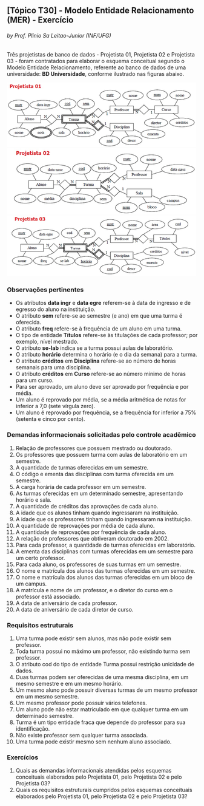 ## [Tópico T30] - Modelo Entidade Relacionamento (MER) - Exercício
###### *by Prof. Plinio Sa Leitao-Junior (INF/UFG)*

Três projetistas de banco de dados - Projetista 01, Projetista 02 e Projetista 03 - foram contratados para elaborar o esquema conceitual segundo o Modelo Entidade Relacionamento, referente ao banco de dados de uma universidade: **BD Universidade**, conforme ilustrado nas figuras abaixo.

<img src="../media/fig-der-universidade-01.jpg" width="500">

<img src="../media/fig-der-universidade-02.jpg" width="500">

<img src="../media/fig-der-universidade-03.jpg" width="500">

### Observações pertinentes

- Os atributos **data ingr** e **data egre** referem-se à data de ingresso e de egresso do aluno na instituição.
- O atributo **sem** refere-se ao semestre (e ano) em que uma turma é oferecida.
- O atributo **freq** refere-se à frequência de um aluno em uma turma.
- O tipo de entidade **Títulos** refere-se às titulações de cada professor; por exemplo, nível mestrado.
- O atributo **se-lab** indica se a turma possui aulas de laboratório.
- O atributo **horário** determina o horário (e o dia da semana) para a turma.
- O atributo **créditos** em **Disciplina** refere-se ao número de horas semanais para uma disciplina.
- O atributo **créditos** em **Curso** refere-se ao número mínimo de horas para um curso.
- Para ser aprovado, um aluno deve ser aprovado por frequência e por média.
- Um aluno é reprovado por média, se a média aritmética de notas for inferior a 7,0 (sete vírgula zero).
- Um aluno é reprovado por frequência, se a frequência for inferior a 75% (setenta e cinco por cento).

### Demandas informacionais solicitadas pelo controle acadêmico 

1. Relação de professores que possuem mestrado ou doutorado.
1. Os professores que possuem turma com aulas de laboratório em um semestre.
1. A quantidade de turmas oferecidas em um semestre.
1. O código e ementa das disciplinas com turma oferecida em um semestre.
1. A carga horária de cada professor em um semestre.
1. As turmas oferecidas em um determinado semestre, apresentando horário e sala.
1. A quantidade de créditos das aprovações de cada aluno.
1. A idade que os alunos tinham quando ingressaram na instituição.
1. A idade que os professores tinham quando ingressaram na instituição.
1. A quantidade de reprovações por média de cada aluno.
1. A quantidade de reprovações por frequência de cada aluno.
1. A relação de professores que obtiveram doutorado em 2002.
1. Para cada professor, a quantidade de turmas oferecidas em laboratório.
1. A ementa das disciplinas com turmas oferecidas em um semestre para um certo professor.
1. Para cada aluno, os professores de suas turmas em um semestre.
1. O nome e matrícula dos alunos das turmas oferecidas em um semestre.
1. O nome e matrícula dos alunos das turmas oferecidas em um bloco de um campus.
1. A matrícula e nome de um professor, e o diretor do curso em o professor está associado.
1. A data de aniversário de cada professor.
1. A data de aniversário de cada diretor de curso.

### Requisitos estruturais

1. Uma turma pode existir sem alunos, mas não pode existir sem professor.
1. Toda turma possui no máximo um professor, não existindo turma sem professor.
1. O atributo cod do tipo de entidade Turma possui restrição unicidade de dados.
1. Duas turmas podem ser oferecidas de uma mesma disciplina, em um mesmo semestre e em um  mesmo horário.
1. Um mesmo aluno pode possuir diversas turmas de um mesmo professor em um mesmo semestre.
1. Um mesmo professor pode possuir vários telefones.
1. Um aluno pode não estar matriculado em que qualquer turma em um determinado semestre.
1. Turma é um tipo entidade fraca que depende do professor para sua identificação.
1. Não existe professor sem qualquer turma associada.
1. Uma turma pode existir mesmo sem nenhum aluno associado.

### Exercícios

1. Quais as demandas informacionais atendidas pelos esquemas conceituais elaborados pelo Projetista 01, pelo Projetista 02 e pelo Projetista 03?
1. Quais os requisitos estruturais cumpridos pelos esquemas conceituais elaborados pelo Projetista 01, pelo Projetista 02 e pelo Projetista 03?
